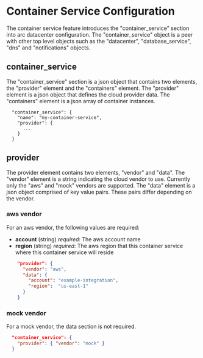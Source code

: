 # Container Service Configuration

The container service feature introduces the "container_service" section into arc datacenter configuration.
The "container_service" object is a peer with other top level objects such as the "datacenter", "database_service", "dns" and "notifications"
objects.


## container_service

The "container_service" section is a json object that contains two elements, the "provider" element and the "containers" element.
The "provider" element is a json object that defines the cloud provider data. The "containers" element is a json array of container instances.

```
  "container_service": {
    "name": "my-container-service",
    "provider": {
      ...
    }
  }
```

## provider

The provider element contains two elements, "vendor" and "data". The "vendor" element is a string indicating the cloud vendor to use.
Currently only the "aws" and "mock" vendors are supported. The "data" element is a json object comprised of key value pairs.
These pairs differ depending on the vendor.


### aws vendor

For an aws vendor, the following values are required:

- **account** (string) _required_: The aws account name
- **region**  (string) _required_: The aws region that this container service where this container service will reside

```json
    "provider": {
      "vendor": "aws",
      "data": {
        "account": "example-integration",
        "region":  "us-east-1"
      }
    }
```

### mock vendor

For a mock vendor, the data section is not required.

```json
  "container_service": {
    "provider": { "vendor": "mock" }
  }
```
